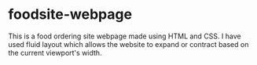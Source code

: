 # foodsite-webpage
This is a food ordering site webpage made using HTML and CSS. I have used fluid layout which allows the website to expand or contract based on the current viewport's width. 
